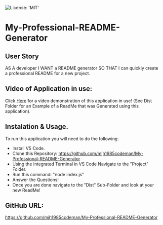 ![License: 'MIT'](https://img.shields.io/badge/license-MIT-green)

# My-Professional-README-Generator

## User Story
AS A developer I WANT a README generator SO THAT I can quickly create a professional README for a new project.

## Video of Application in use: 
Click [Here](https://www.youtube.com/watch?v=jYfiesqaq74) for a video demonstration of this application in use!
(See Dist Folder for an Example of a ReadMe that was Generated using this application). 

## Instalation & Usage.

To run this application you will need to do the following:

* Install VS Code. 
* Clone this Repository: https://github.com/mjh1985codeman/My-Professional-README-Generator
* Using the Integrated Terminal in VS Code Navigate to the "Project" Folder.
* Run this command: "node index.js"
* Answer the Questions!
* Once you are done navigate to the "Dist" Sub-Folder and look at your new ReadMe! 

## GitHub URL: 
https://github.com/mjh1985codeman/My-Professional-README-Generator